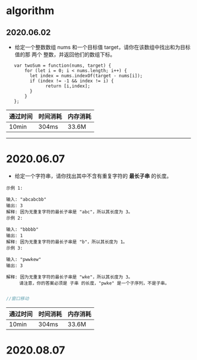 # algorithm

## 2020.06.02

- 给定一个整数数组 nums 和一个目标值 target，请你在该数组中找出和为目标值的那 两个 整数，并返回他们的数组下标。

```
   var twoSum = function(nums, target) {
       for (let i = 0; i < nums.length; i++) {
         let index = nums.indexOf(target - nums[i]);
         if (index != -1 && index != i) {
               return [i,index];
         }
       }
   };
```

| 通过时间 | 时间消耗 | 内存消耗 |
| -------- | -------- | -------- |
| 10min    | 304ms    | 33.6M    |
***
# 2020.06.07

- 给定一个字符串，请你找出其中不含有重复字符的 **最长子串** 的长度。

```
示例 1:

输入: "abcabcbb"
输出: 3
解释: 因为无重复字符的最长子串是 "abc"，所以其长度为 3。
示例 2:

输入: "bbbbb"
输出: 1
解释: 因为无重复字符的最长子串是 "b"，所以其长度为 1。
示例 3:

输入: "pwwkew"
输出: 3
```

```
解释: 因为无重复字符的最长子串是 "wke"，所以其长度为 3。
     请注意，你的答案必须是 子串 的长度，"pwke" 是一个子序列，不是子串。
```
```js

//窗口移动

```

| 通过时间 | 时间消耗 | 内存消耗 |
| -------- | -------- | -------- |
| 10min    | 304ms    | 33.6M    |

# 2020.08.07

